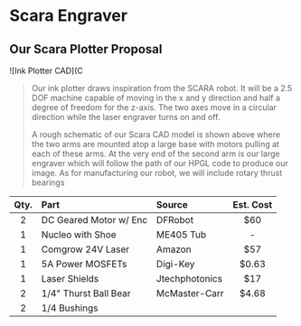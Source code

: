 # Scara Engraver
## Our Scara Plotter Proposal
![Ink Plotter CAD](C
> Our ink plotter draws inspiration from the SCARA robot. It will be a 2.5 DOF
> machine capable of moving in the x and y direction and half a degree of 
> freedom for the z-axis. The two axes move in a circular direction while the 
> laser engraver turns on and off. 
>
> A rough schematic of our Scara CAD model is shown above where the two arms
> are mounted atop a large base with motors pulling at each of these arms. 
> At the very end of the second arm is our large engraver which will follow 
> the path of our HPGL code to produce our image. As for manufacturing our 
> robot, we will include rotary thrust bearings 

| Qty. | Part                  | Source                | Est. Cost |
|:----:|:----------------------|:----------------------|:---------:|
|  2   | DC Geared Motor w/ Enc| DFRobot               |    $60    |
|  1   | Nucleo with Shoe      | ME405 Tub             |     -     |
|  1   | Comgrow 24V Laser     | Amazon                |    $57    |
|  1   | 5A Power MOSFETs      | Digi-Key              |   $0.63   |
|  1   | Laser Shields         | Jtechphotonics        |    $17    |
|  2   | 1/4" Thurst Ball Bear | McMaster-Carr         |   $4.68   |
|  2   | 1/4 Bushings